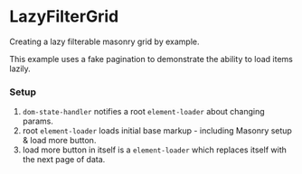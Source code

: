 # LazyFilterGrid

Creating a lazy filterable masonry grid by example.

This example uses a fake pagination to demonstrate the ability to load items lazily.

### Setup

1. `dom-state-handler` notifies a root `element-loader` about changing params.
2. root `element-loader` loads initial base markup - including Masonry setup & load more button.
3. load more button in itself is a `element-loader` which replaces itself with the next page of data.
